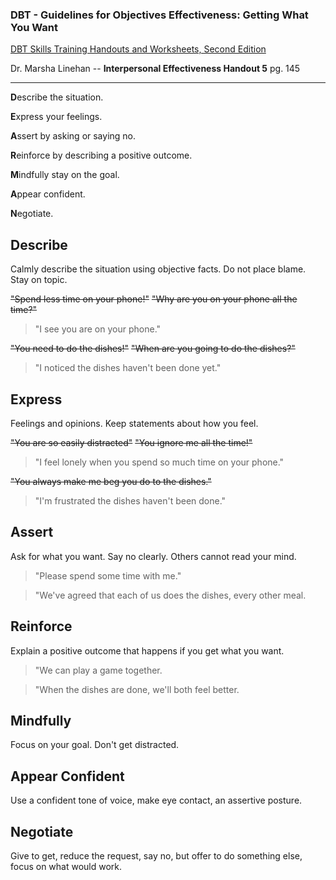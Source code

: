 ﻿### DBT - Guidelines for Objectives Effectiveness: Getting What You Want

[DBT Skills Training Handouts and Worksheets, Second Edition](https://behavioraltech.org/store/books/dbt-skills-training-handouts-and-worksheets-second-edition/)

Dr. Marsha Linehan -- **Interpersonal Effectiveness Handout 5** pg. 145

----------------------------

**D**escribe the situation.

**E**xpress your feelings.

**A**ssert by asking or saying no.
 
**R**einforce by describing a positive outcome.

**M**indfully stay on the goal.

**A**ppear confident.

**N**egotiate.

## Describe
Calmly describe the situation using objective facts. Do not place blame.
Stay on topic.

~~"Spend less time on your phone!"~~
~~"Why are you on your phone all the time?"~~

> "I see you are on your phone."

~~"You need to do the dishes!"~~
~~"When are you going to do the dishes?"~~

>"I noticed the dishes haven't been done yet."


## Express
Feelings and opinions. Keep statements about how you feel.

~~"You are so easily distracted"~~
~~"You ignore me all the time!"~~

> "I feel lonely when you spend so much time on your phone."

~~"You always make me beg you do to the dishes."~~

> "I'm frustrated the dishes haven't been done."

## Assert
Ask for what you want. Say no clearly. Others cannot read your mind.

> "Please spend some time with me."

> "We've agreed that each of us does the dishes, every other meal.

## Reinforce
Explain a positive outcome that happens if you get what you want.

> "We can play a game together.

> "When the dishes are done, we'll both feel better.

## Mindfully
Focus on your goal. Don't get distracted.


## Appear Confident 
Use a confident tone of voice, make eye contact, an assertive posture.

## Negotiate
Give to get, reduce the request, say no, but offer to do something else, focus on what would work.
